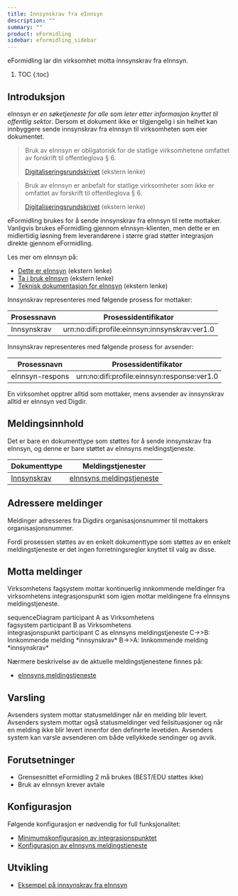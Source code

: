 ```yaml
---
title: Innsynskrav fra eInnsyn
description: ""
summary: ""
product: eFormidling
sidebar: eformidling_sidebar
---
```


eFormidling lar din virksomhet motta innsynskrav fra eInnsyn.

1. TOC
{:toc}

## Introduksjon

eInnsyn er _en søketjeneste for alle som leter etter informasjon knyttet til offentlig sektor_. Dersom et dokument ikke
er tilgjengelig i sin helhet kan innbyggere sende innsynskrav fra eInnsyn til virksomheten som eier dokumentet.

> Bruk av eInnsyn er obligatorisk for de statlige virksomhetene omfattet av forskrift til offentleglova § 6.
>
> [Digitaliseringsrundskrivet](https://www.regjeringen.no/no/dokumenter/digitaliseringsrundskrivet/id2895185/) (ekstern lenke)

> Bruk av eInnsyn er anbefalt for statlige virksomheter som ikke er omfattet av forskrift til offentleglova § 6.
>
> [Digitaliseringsrundskrivet](https://www.regjeringen.no/no/dokumenter/digitaliseringsrundskrivet/id2895185/) (ekstern lenke)

eFormidling brukes for å sende innsynskrav fra eInnsyn til rette mottaker. Vanligvis brukes eFormidling gjennom
eInnsyn-klienten, men dette er en midlertidig løsning frem leverandørene i større grad støtter integrasjon direkte
gjennom eFormidling.

Les mer om eInnsyn på:

- [Dette er eInnsyn](https://samarbeid.digdir.no/einnsyn/dette-er-einnsyn/81) (ekstern lenke)
- [Ta i bruk eInnsyn](https://samarbeid.digdir.no/einnsyn/ta-i-bruk-einnsyn/99) (ekstern lenke)
- [Teknisk dokumentasjon for eInnsyn](/docs/eInnsyn/) (ekstern lenke)

Innsynskrav representeres med følgende prosess for mottaker:

| **Prosessnavn** | **Prosessidentifikator**                       |
|-----------------|------------------------------------------------|
| Innsynskrav     | urn:no:difi:profile:einnsyn:innsynskrav:ver1.0 |

Innsynskrav representeres med følgende prosess for avsender:

| **Prosessnavn**  | **Prosessidentifikator**                    |
|------------------|---------------------------------------------|
| eInnsyn-respons  | urn:no:difi:profile:einnsyn:response:ver1.0 |

En virksomhet opptrer alltid som mottaker, mens avsender av innsynskrav alltid er eInnsyn ved Digdir.

## Meldingsinnhold

Det er bare en dokumenttype som støttes for å sende innsynskrav fra eInnsyn, og denne er bare støttet av eInnsyns
meldingstjeneste.

| **Dokumenttype**                                      | **Meldingstjenester**                                                                 |
|-------------------------------------------------------|---------------------------------------------------------------------------------------|
| [Innsynskrav](../Utvikling/Dokumenttyper/innsynskrav) | [eInnsyns meldingstjeneste](../Utvikling/Meldingstjenester/einnsyns_meldingstjeneste) |

## Adressere meldinger

Meldinger adresseres fra Digdirs organisasjonsnummer til mottakers organisasjonsnummer.

Fordi prosessen støttes av en enkelt dokumenttype som støttes av en enkelt meldingstjeneste er det ingen
forretningsregler knyttet til valg av disse.

## Motta meldinger

Virksomhetens fagsystem mottar kontinuerlig innkommende meldinger fra virksomhetens integrasjonspunkt som igjen mottar
meldingene fra eInnsyns meldingstjeneste.

<div class="mermaid">
sequenceDiagram
participant A as Virksomhetens<br>fagsystem
participant B as Virksomhetens<br>integrasjonspunkt
participant C as eInnsyns meldingstjeneste
C->>B: Innkommende melding *innsynskrav*
B->>A: Innkommende melding *innsynskrav*
</div>

Nærmere beskrivelse av de aktuelle meldingstjenestene finnes på:
- [eInnsyns meldingstjeneste](../Utvikling/Meldingstjenester/einnsyns_meldingstjeneste)

## Varsling

Avsenders system mottar statusmeldinger når en melding blir levert. Avsenders system mottar også statusmeldinger ved
feilsituasjoner og når en melding ikke blir levert innenfor den definerte levetiden. Avsenders system kan varsle
avsenderen om både vellykkede sendinger og avvik.

## Forutsetninger

- Grensesnittet eFormidling 2 må brukes (BEST/EDU støttes ikke)
- Bruk av eInnsyn krever avtale

## Konfigurasjon

Følgende konfigurasjon er nødvendig for full funksjonalitet:

- [Minimumskonfigurasjon av integrasjonspunktet](../installasjon/installasjon#minimumskonfigurasjon)
- [Konfigurasjon av eInnsyns meldingstjeneste](../installasjon/installasjon#konfigurere-einnsyns-meldingstjeneste-dpe)

## Utvikling

- [Eksempel på innsynskrav fra eInnsyn](../Utvikling/Eksempel/innsynskrav)
